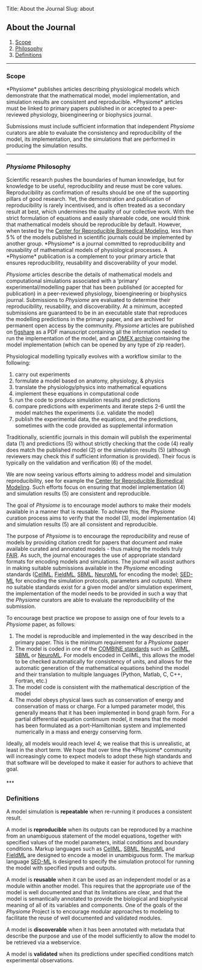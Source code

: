 Title: About the Journal
Slug: about
       
<h3 id="about"> </h3>
       
About the Journal
-----------------------
<!-- ### Directory-->
1. [Scope](#scope)
2. [Philosophy](#philosophy)
3. [Definitions](#definitions)
***       
<h3 id="scope">Scope</h3>
*Physiome* publishes articles describing physiological models which demonstrate that the mathematical model, model implementation, and simulation results are consistent and reproducible. *Physiome* articles must be linked to primary papers published in or accepted to a peer-reviewed physiology, bioengineering or biophysics journal.

Submissions must include sufficient information that independent *Physiome* curators are able to evaluate the consistency and reproducibility of the model, its implementation, and the simulations that are performed in producing the simulation results.
***
<h3 id="philosophy"><i>Physiome</i> Philosophy</h3>
Scientific research pushes the boundaries of human knowledge, but for knowledge to be useful, reproducibility and reuse must be core values. Reproducibility as confirmation of results should be one of the supporting pillars of good research. Yet, the demonstration and publication of reproducibility is rarely incentivised, and is often treated as a secondary result at best, which undermines the quality of our collective work. With the strict formulation of equations and easily shareable code, one would think that mathematical models should be reproducible by default. However, when tested by the <a href="http://reproduciblebiomodels.org">Center for Reproducible Biomedical Modeling</a>, less than 5<span>&hairsp;</span></td></tr>% of the models published in scientific journals could be implemented by another group. *Physiome* is a journal committed to reproducibility and reusability of mathematical models of physiological processes. A *Physiome* publication is a complement to your primary article that ensures reproducibility, reusability and discoverability of your model.

*Physiome* articles describe the details of mathematical models and computational simulations associated with a ‘primary’ experimental/modelling paper that has been published (or accepted for publication) in a peer-reviewed physiology, bioengineering or biophysics journal. Submissions to *Physiome* are evaluated to determine their reproducibility, reusability, and discoverability. At a minimum, accepted submissions are guaranteed to be in an executable state that reproduces the modelling predictions in the primary paper, and are archived for permanent open access by the community. *Physiome* articles are published on <a href="http://physiome.figshare.com/">figshare</a> as a PDF manuscript containing all the information needed to run the implementation of the model, and an <a href="http://co.mbine.org/standards/omex">OMEX archive</a> containing the model implementation (which can be opened by any type of zip reader). 

Physiological modelling typically evolves with a workflow similar to the following:

<ol>
<li> carry out experiments
<li> formulate a model based on anatomy, physiology, & physics
<li> translate the physiology/physics into mathematical equations
<li> implement these equations in computational code
<li> run the code to produce simulation results and predictions
<li> compare predictions with experiments and iterate steps 2-6 until the model matches the experiments (i.e. validate the model)
<li> publish the experimental data, the equations, and the predictions, sometimes with the code provided as supplemental information
</ol>

Traditionally, scientific journals in this domain will publish the experimental data (1) and predictions (5) without strictly checking that the code (4) really does match the published model (2) or the simulation results (5) (although reviewers may check this if sufficient information is provided). Their focus is typically on the validation and verification (6) of the model.

We are now seeing various efforts aiming to address model and simulation reproducibility, see for example the <a href="http://reproduciblebiomodels.org">Center for Reproducible Biomedical Modeling</a>. Such efforts focus on ensuring that model implementation (4) and simulation results (5) are consistent and reproducible.

The goal of *Physiome* is to encourage model authors to make their models available in a manner that is reusable. To achieve this, the *Physiome* curation process aims to verify that the model (3), model implementation (4) and simulation results (5) are all consistent and reproducible.

The purpose of *Physiome* is to encourage the reproducibility and reuse of models by providing citation credit for papers that document and make available curated and annotated models - thus making the models truly <a href="https://www.go-fair.org/fair-principles/">FAIR</a>. As such, the journal encourages the use of appropriate standard formats for encoding models and simulations. The journal will assist authors in making suitable submissions available in the *Physiome* encoding standards (<a href="https://www.cellml.org/">CellML</a>, <a href="http://www.fieldml.org/">FieldML</a>, <a href="http://sbml.org/">SBML</a>, <a href="https://www.neuroml.org/">NeuroML</a> for encoding the model; <a href="http://sed-ml.org/">SED-ML</a> for encoding the simulation protocols, parameters and outputs). Where no suitable standards exist for a given model and/or simulation experiment, the implementation of the model needs to be provided in such a way that the *Physiome* curators are able to evaluate the reproducibility of the submission.

To encourage best practice we propose to assign one of four levels to a *Physiome* paper, as follows: 
<ol>
<li>The model is reproducible and implemented in the way described in the primary paper. This is the minimum requirement for a <i>Physiome</i> paper</li>
<li>The model is coded in one of the <a href="http://co.mbine.org/">COMBINE standards</a> such as <a href="https://www.cellml.org/">CellML</a>, <a href="http://sbml.org/">SBML</a> or <a href="https://www.neuroml.org/">NeuroML</a>. For models encoded in CellML, this allows the model to be checked automatically for consistency of units, and allows for the automatic generation of the mathematical equations behind the model and their translation to multiple languages (Python, Matlab, C, C++, Fortran, etc.)</li> 
<li>The model code is consistent with the mathematical description of the model</li>
<li>The model obeys physical laws such as conservation of energy and conservation of mass or charge. For a lumped parameter model, this generally means that it has been implemented in bond graph form. For a partial differential equation continuum model, it means that the model has been formulated as a port-Hamiltonian system and implemented numerically in a mass and energy conserving form.</li>     
</ol>
Ideally, all models would reach level 4; we realise that this is unrealistic, at least in the short term. We hope that over time the *Physiome* community will increasingly come to expect models to adopt these high standards and that software will be developed to make it easier for authors to achieve that goal. 
<div align="right"><h4><a href="#about"><i class="fa fa-angle-double-up"></i></a></h4></div>
***
<h3 id="definitions">Definitions</h3>


A model simulation is **repeatable** when re-running it produces a consistent result. 

A model is **reproducible** when its outputs can be reproduced by a machine from an unambiguous statement of the model equations, together with specified values of the model parameters, initial conditions and boundary conditions. Markup languages such as <a href="https://www.cellml.org/">CellML</a>, <a href="http://sbml.org/">SBML</a>, <a href="https://www.neuroml.org/">NeuroML</a> and <a href="http://www.fieldml.org/">FieldML</a> are designed to encode a model in unambiguous form. The markup language <a href="http://sed-ml.org/">SED-ML</a> is designed to specify the simulation protocol for running the model with specified inputs and outputs.

A model is **reusable** when it can be used as an independent model or as a module within another model. This requires that the appropriate use of the model is well documented and that its limitations are clear, and that the model is semantically annotated to provide the biological and biophysical meaning of all of its variables and components. One of the goals of the *Physiome* Project is to encourage modular approaches to modeling to facilitate the reuse of well documented and validated modules.

A model is **discoverable** when it has been annotated with metadata that describe the purpose and use of the model sufficiently to allow the model to be retrieved via a webservice.

A model is **validated** when its predictions under specified conditions match experimental observations.

<div align="right"><h4><a href="#about"><i class="fa fa-angle-double-up"></i></a></h4></div>










